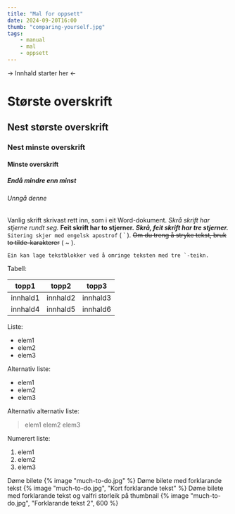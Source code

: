 ```yaml
---
title: "Mal for oppsett"
date: 2024-09-20T16:00
thumb: "comparing-yourself.jpg"
tags: 
    - manual
    - mal
    - oppsett
---
```


-> Innhald starter her <-

# Største overskrift

## Nest største overskrift

### Nest minste overskrift

#### Minste overskrift

##### Endå mindre enn minst

###### Unngå denne

Vanlig skrift skrivast rett inn, som i eit Word-dokument.
*Skrå skrift har stjerne rundt seg.*
**Feit skrift har to stjerner.**
***Skrå, feit skrift har tre stjerner.***
`Sitering skjer med engelsk apostrof` ( ` ).
~~Om du treng å stryke tekst, bruk to tilde-karakterer~~ ( ~ ).

```
Ein kan lage tekstblokker ved å omringe teksten med tre `-teikn.
```

Tabell:

| topp1 | topp2 | topp3 |
| --- | -- | --- |
| innhald1 | innhald2 | innhald3 |
| innhald4 | innhald5 | innhald6 |

Liste:
- elem1
- elem2
- elem3

Alternativ liste:
* elem1
* elem2
* elem3

Alternativ alternativ liste:
> elem1
> elem2
> elem3

Numerert liste:
1. elem1
2. elem2
3. elem3

Døme bilete {% image "much-to-do.jpg" %}
Døme bilete med forklarande tekst {% image "much-to-do.jpg", "Kort forklarande tekst" %}
Døme bilete med forklarande tekst og valfri storleik på thumbnail {% image "much-to-do.jpg", "Forklarande tekst 2", 600 %}